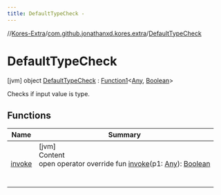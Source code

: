 ```yaml
---
title: DefaultTypeCheck -
---
```

//[Kores-Extra](../../../index.md)/[com.github.jonathanxd.kores.extra](../index.md)/[DefaultTypeCheck](index.md)



# DefaultTypeCheck  
 [jvm] object [DefaultTypeCheck](index.md) : [Function1](https://kotlinlang.org/api/latest/jvm/stdlib/kotlin/-function1/index.html)<[Any](https://kotlinlang.org/api/latest/jvm/stdlib/kotlin/-any/index.html), [Boolean](https://kotlinlang.org/api/latest/jvm/stdlib/kotlin/-boolean/index.html)> 

Checks if input value is  type.

   


## Functions  
  
|  Name |  Summary | 
|---|---|
| <a name="com.github.jonathanxd.kores.extra/DefaultTypeCheck/invoke/#kotlin.Any/PointingToDeclaration/"></a>[invoke](invoke.md)| <a name="com.github.jonathanxd.kores.extra/DefaultTypeCheck/invoke/#kotlin.Any/PointingToDeclaration/"></a>[jvm]  <br>Content  <br>open operator override fun [invoke](invoke.md)(p1: [Any](https://kotlinlang.org/api/latest/jvm/stdlib/kotlin/-any/index.html)): [Boolean](https://kotlinlang.org/api/latest/jvm/stdlib/kotlin/-boolean/index.html)  <br><br><br>|

